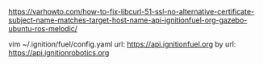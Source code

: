 https://varhowto.com/how-to-fix-libcurl-51-ssl-no-alternative-certificate-subject-name-matches-target-host-name-api-ignitionfuel-org-gazebo-ubuntu-ros-melodic/

vim ~/.ignition/fuel/config.yaml
url: https://api.ignitionfuel.org by url: https://api.ignitionrobotics.org

